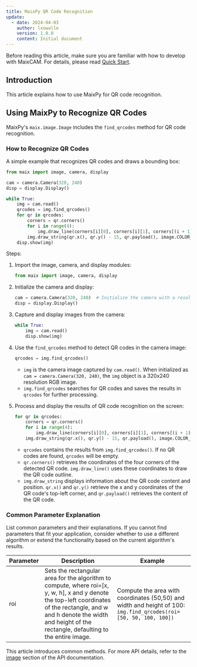 ```yaml
---
title: MaixPy QR Code Recognition
update:
  - date: 2024-04-03
    author: lxowalle
    version: 1.0.0
    content: Initial document
---
```


Before reading this article, make sure you are familiar with how to develop with MaixCAM. For details, please read [Quick Start](../README.md).

## Introduction

This article explains how to use MaixPy for QR code recognition.

## Using MaixPy to Recognize QR Codes

MaixPy's `maix.image.Image` includes the `find_qrcodes` method for QR code recognition.

### How to Recognize QR Codes

A simple example that recognizes QR codes and draws a bounding box:

```python
from maix import image, camera, display

cam = camera.Camera(320, 240)
disp = display.Display()

while True:
    img = cam.read()
    qrcodes = img.find_qrcodes()
    for qr in qrcodes:
        corners = qr.corners()
        for i in range(4):
            img.draw_line(corners[i][0], corners[i][1], corners[(i + 1) % 4][0], corners[(i + 1) % 4][1], image.COLOR_RED)
        img.draw_string(qr.x(), qr.y() - 15, qr.payload(), image.COLOR_RED)
    disp.show(img)
```

Steps:

1. Import the image, camera, and display modules:

   ```python
   from maix import image, camera, display
   ```

2. Initialize the camera and display:

   ```python
   cam = camera.Camera(320, 240)  # Initialize the camera with a resolution of 320x240 in RGB format
   disp = display.Display()
   ```

3. Capture and display images from the camera:

   ```python
   while True:
       img = cam.read()
       disp.show(img)
   ```

4. Use the `find_qrcodes` method to detect QR codes in the camera image:

   ```python
   qrcodes = img.find_qrcodes()
   ```

   - `img` is the camera image captured by `cam.read()`. When initialized as `cam = camera.Camera(320, 240)`, the `img` object is a 320x240 resolution RGB image.
   - `img.find_qrcodes` searches for QR codes and saves the results in `qrcodes` for further processing.

5. Process and display the results of QR code recognition on the screen:

   ```python
   for qr in qrcodes:
       corners = qr.corners()
       for i in range(4):
           img.draw_line(corners[i][0], corners[i][1], corners[(i + 1) % 4][0], corners[(i + 1) % 4][1], image.COLOR_RED)
       img.draw_string(qr.x(), qr.y() - 15, qr.payload(), image.COLOR_RED)
   ```

   - `qrcodes` contains the results from `img.find_qrcodes()`. If no QR codes are found, `qrcodes` will be empty.
   - `qr.corners()` retrieves the coordinates of the four corners of the detected QR code. `img.draw_line()` uses these coordinates to draw the QR code outline.
   - `img.draw_string` displays information about the QR code content and position. `qr.x()` and `qr.y()` retrieve the x and y coordinates of the QR code's top-left corner, and `qr.payload()` retrieves the content of the QR code.

### Common Parameter Explanation

List common parameters and their explanations. If you cannot find parameters that fit your application, consider whether to use a different algorithm or extend the functionality based on the current algorithm's results.

| Parameter | Description                                                  | Example                                                      |
| --------- | ------------------------------------------------------------ | ------------------------------------------------------------ |
| roi       | Sets the rectangular area for the algorithm to compute, where roi=[x, y, w, h], x and y denote the top-left coordinates of the rectangle, and w and h denote the width and height of the rectangle, defaulting to the entire image. | Compute the area with coordinates (50,50) and width and height of 100:<br />`img.find_qrcodes(roi=[50, 50, 100, 100])` |

This article introduces common methods. For more API details, refer to the [image](../../../api/maix/image.md) section of the API documentation.
